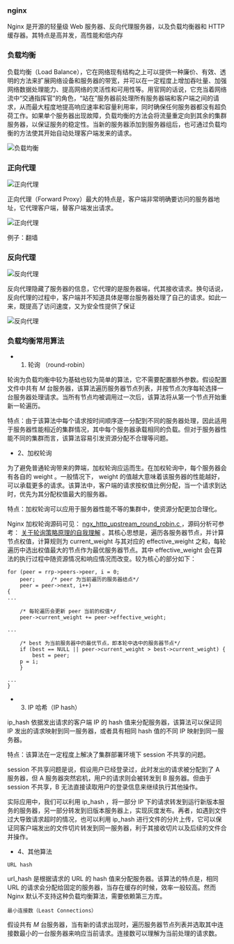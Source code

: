 ### nginx  

Nginx 是开源的轻量级 Web 服务器、反向代理服务器，以及负载均衡器和 HTTP 缓存器。其特点是高并发，高性能和低内存  

### 负载均衡  

负载均衡（Load Balance），它在网络现有结构之上可以提供一种廉价、有效、透明的方法来扩展网络设备和服务器的带宽，并可以在一定程度上增加吞吐量、加强网络数据处理能力、提高网络的灵活性和可用性等。用官网的话说，它充当着网络流中“交通指挥官”的角色，“站在”服务器前处理所有服务器端和客户端之间的请求，从而最大程度地提高响应速率和容量利用率，同时确保任何服务器都没有超负荷工作。如果单个服务器出现故障，负载均衡的方法会将流量重定向到其余的集群服务器，以保证服务的稳定性。当新的服务器添加到服务器组后，也可通过负载均衡的方法使其开始自动处理客户端发来的请求。 

![负载均衡](/nginx/resources/images/fzjh.jpg)

### 正向代理  

![正向代理](/nginx/resources/images/zxdl.jpg)  

正向代理（Forward Proxy）最大的特点是，客户端非常明确要访问的服务器地址，它代理客户端，替客户端发出请求。  

![正向代理](/nginx/resources/images/zxdl2.jpg)  

例子：翻墙  

### 反向代理  

![反向代理](/nginx/resources/images/fxdl.jpg)  

反向代理隐藏了服务器的信息，它代理的是服务器端，代其接收请求。换句话说，反向代理的过程中，客户端并不知道具体是哪台服务器处理了自己的请求。如此一来，既提高了访问速度，又为安全性提供了保证  

![反向代理](/nginx/resources/images/fxdl2.jpg)

### 负载均衡常用算法  

+ 1. 轮询 （round-robin）  

轮询为负载均衡中较为基础也较为简单的算法，它不需要配置额外参数。假设配置文件中共有 $M$ 台服务器，该算法遍历服务器节点列表，并按节点次序每轮选择一台服务器处理请求。当所有节点均被调用过一次后，该算法将从第一个节点开始重新一轮遍历。

特点：由于该算法中每个请求按时间顺序逐一分配到不同的服务器处理，因此适用于服务器性能相近的集群情况，其中每个服务器承载相同的负载。但对于服务器性能不同的集群而言，该算法容易引发资源分配不合理等问题。  

+ 2、加权轮询  

为了避免普通轮询带来的弊端，加权轮询应运而生。在加权轮询中，每个服务器会有各自的 weight 。一般情况下， weight 的值越大意味着该服务器的性能越好，可以承载更多的请求。该算法中，客户端的请求按权值比例分配，当一个请求到达时，优先为其分配权值最大的服务器。  

特点：加权轮询可以应用于服务器性能不等的集群中，使资源分配更加合理化。  

Nginx 加权轮询源码可见： [ngx_http_upstream_round_robin.c ](https://github.com/nginx/nginx/blob/master/src/http/ngx_http_upstream_round_robin.c)，源码分析可参考： [关于轮询策略原理的自我理解](https://blog.csdn.net/BlacksunAcheron/article/details/84439302) 。其核心思想是，遍历各服务器节点，并计算节点权值，计算规则为 current_weight 与其对应的 effective_weight 之和，每轮遍历中选出权值最大的节点作为最优服务器节点。其中 effective_weight 会在算法的执行过程中随资源情况和响应情况而改变。较为核心的部分如下：  

    for (peer = rrp->peers->peer, i = 0;
        peer;     /* peer 为当前遍历的服务器结点*/
        peer = peer->next, i++)
    {
    ...

        /* 每轮遍历会更新 peer 当前的权值*/
        peer->current_weight += peer->effective_weight;

    ...

        /* best 为当前服务器中的最优节点，即本轮中选中的服务器节点*/
        if (best == NULL || peer->current_weight > best->current_weight) {
            best = peer;
        p = i;
        }

    ...
    }  

+ 3. IP 哈希（IP hash）  

ip_hash 依据发出请求的客户端 IP 的 hash 值来分配服务器，该算法可以保证同 IP 发出的请求映射到同一服务器，或者具有相同 hash 值的不同 IP 映射到同一服务器。  

特点：该算法在一定程度上解决了集群部署环境下 session 不共享的问题。  

session 不共享问题是说，假设用户已经登录过，此时发出的请求被分配到了 A 服务器，但 A 服务器突然宕机，用户的请求则会被转发到 B 服务器。但由于 session 不共享，B 无法直接读取用户的登录信息来继续执行其他操作。  

实际应用中，我们可以利用 ip_hash ，将一部分 IP 下的请求转发到运行新版本服务的服务器，另一部分转发到旧版本服务器上，实现灰度发布。再者，如遇到文件过大导致请求超时的情况，也可以利用 ip_hash 进行文件的分片上传，它可以保证同客户端发出的文件切片转发到同一服务器，利于其接收切片以及后续的文件合并操作。  

+ 4、其他算法  

`URL hash`  

url_hash 是根据请求的 URL 的 hash 值来分配服务器。该算法的特点是，相同 URL 的请求会分配给固定的服务器，当存在缓存的时候，效率一般较高。然而 Nginx 默认不支持这种负载均衡算法，需要依赖第三方库。  

`最小连接数（Least Connections）`  

假设共有 $M$ 台服务器，当有新的请求出现时，遍历服务器节点列表并选取其中连接数最小的一台服务器来响应当前请求。连接数可以理解为当前处理的请求数。  

